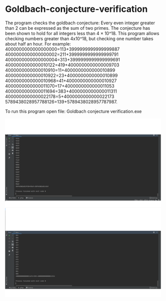 # Goldbach-conjecture-verification
The program checks the goldbach conjecture:
Every even integer greater than 2 can be expressed as the sum of two primes.
The conjecture has been shown to hold for all integers less than 4 × 10^18.
This program allows checking numbers greater than 4x10^18, but checking one number takes about half an hour.
For example:
4000000000000000000=113+3999999999999999887
4000000000000000002=211+3999999999999999791
4000000000000000004=313+3999999999999999691
4000000000000010122=419+4000000000000009703
4000000000000010910=11+4000000000000010899
4000000000000010922=23+4000000000000010899
4000000000000010968=41+4000000000000010927
4000000000000011070=17+4000000000000011053
4000000000000011694=383+4000000000000011311
4000000000000022178=5+4000000000000022173
5789438028957788126=139+5789438028957787987.

To run this program open file: Goldbach conjecture verification.exe

![result1](./images/screen1.png)
![result2](./images/screen2.png)
